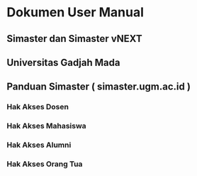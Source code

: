 # Dokumen User Manual

## Simaster dan Simaster vNEXT
## Universitas Gadjah Mada


## Panduan Simaster ( simaster.ugm.ac.id )

### Hak Akses Dosen
### Hak Akses Mahasiswa
### Hak Akses Alumni
### Hak Akses Orang Tua

